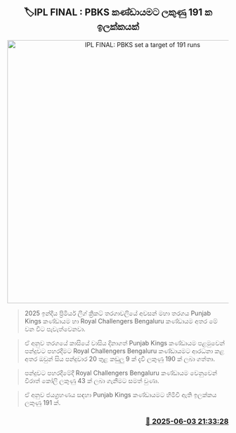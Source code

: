 <p align='center'><b><h2 align='center' title='IPL FINAL: PBKS set a target of 191 runs'>🏷IPL FINAL : PBKS කණ්ඩායමට ලකුණු 191 ක ඉලක්කයක්</h2></b></p>
<p align='center'><img src='https://helakuru.sgp1.cdn.digitaloceanspaces.com/esana/images/lib/ipl-final.jpg' width='600' alt='IPL FINAL: PBKS set a target of 191 runs'></p>

> 2025 ඉන්දීය ප්‍රිමියර් ලීග් ක්‍රිකට් තරගාවලියේ අවසන් මහා තරගය Punjab Kings කණ්ඩායම හා Royal Challengers Bengaluru කණ්ඩායම අතර මේ වන විට පැවැත්වෙනවා.

> ඒ අනුව තරගයේ කාසියේ වාසිය දිනාගත් Punjab Kings කණ්ඩායම පළමුවෙන් පන්දුවට පහරදීමට Royal Challengers Bengaluru කණ්ඩායමට ආරධනා කළ අතර ඔවුන් සිය පන්දුවාර 20 තුළ කඩුලු 9 ක් දැවී ලකුණු 190 ක් ලබා ගත්තා.

> පන්දුවට පහරදීමේදී Royal Challengers Bengaluru කණ්ඩායම වෙනුවෙන් විරාත් කෝලි ලකුණු 43 ක් ලබා ගැනීමට සමත් වුණා.

> ඒ අනුව ජයග්‍රහණය සඳහා Punjab Kings කණ්ඩායමට හිමිවී ඇති ඉලක්කය ලකුණු 191 ක්.



<h3 align='right'><a href='https://www.helakuru.lk/esana/p/110682/'>📅 2025-06-03 21:33:28</a></h3>

